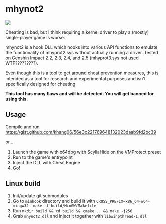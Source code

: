# mhynot2
![](https://i.imgur.com/elNjsSM.png)

Cheating is bad, but I think requiring a kernel driver to play a (mostly) single-player game is worse.

mhynot2 is a hook DLL which hooks into various API functions to emulate the functionality of mhyprot2.sys without actually running a driver. Tested on Genshin Impact 2.2, 2.3, 2.4, and 2.5 (mhyprot3.sys not used WTF?????????).

Even though this is a tool to get around cheat prevention measures, this is intended as a tool for research and experimental purposes and isn't specifically designed for cheating.

**This tool has many flaws and will be detected. You will get banned for using this.**

## Usage
Compile and run https://gist.github.com/khang06/56e3c221769648132023daab9fd2bc39

or...

1. Launch the game with x64dbg with ScyllaHide on the VMProtect preset
2. Run to the game's entrypoint
3. Inject the DLL with Cheat Engine
4. Go!

## Linux build
1. Init/update git submodules
1. Go to `minhook` directory and build it with `CROSS_PREFIX=x86_64-w64-mingw32- make -f build/MinGW/Makefile`
1. Run `mkdir build && cd build && cmake .. && make -j256`
1. Grab `mhynot2.dll` and inject it together with `libwinpthread-1.dll`
